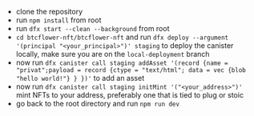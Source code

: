 - clone the repository
- run `npm install` from root
- run `dfx start --clean --background` from root
- `cd btcflower-nft/btcflower-nft` and run `dfx deploy --argument '(principal "<your_principal>")' staging` to deploy the canister locally, make sure you are on the `local-deployment` branch
- now run `dfx canister call staging addAsset '(record {name = "privat";payload = record {ctype = "text/html"; data = vec {blob "hello world!"} } })'` to add an asset
- now run `dfx canister call staging initMint '("<your_address>")'` mint NFTs to your address, preferably one that is tied to plug or stoic
- go back to the root directory and run `npm run dev`


